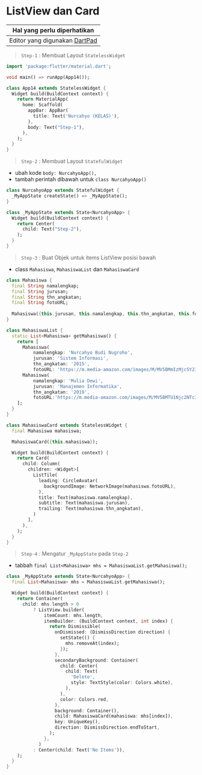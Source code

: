 # ListView dan Card 

Hal yang perlu diperhatikan |
------------ |
Editor yang digunakan [DartPad](http://dartpad.dartlang.org) |


> `Step-1` : Membuat Layout `StatelessWidget`

```dart
import 'package:flutter/material.dart';

void main() => runApp(App14());

class App14 extends StatelessWidget {
  Widget build(BuildContext context) {
    return MaterialApp(
      home: Scaffold(
        appBar: AppBar(
          title: Text('Nurcahyo (KELAS)'),
        ),
        body: Text("Step-1"),
      ),
    );
  }
}
```

> `Step-2` : Membuat Layout `StatefulWidget`
- ubah kode `body: NurcahyoApp(),`
- tambah perintah dibawah untuk `class NurcahyoApp()`
  
```dart
class NurcahyoApp extends StatefulWidget {
  _MyAppState createState() => _MyAppState();
}

class _MyAppState extends State<NurcahyoApp> {
  Widget build(BuildContext context) {
    return Center(
      child: Text("Step-2"),
    );
  }
}
```

> `Step-3` : Buat Objek untuk items ListView posisi bawah

* class `Mahasiswa`, `MahasiswaList` dan `MahasiswaCard` 

```dart
class Mahasiswa {
  final String namalengkap;
  final String jurusan;
  final String thn_angkatan;
  final String fotoURL;
 
  Mahasiswa({this.jurusan, this.namalengkap, this.thn_angkatan, this.fotoURL});
}

class MahasiswaList {
  static List<Mahasiswa> getMahasiswa() {
    return [
      Mahasiswa(
          namalengkap: 'Nurcahyo Budi Nugroho',
          jurusan: 'Sistem Informasi',
          thn_angkatan: '2015',
          fotoURL: 'https://m.media-amazon.com/images/M/MV5BMmIzMjc5Y2ItNTIyZi00YTEzLWI4NDAtODQ0MzBiNTZmMDMxXkEyXkFqcGdeQXVyMjQwMzc1MzI@._V1_UY209_CR13,0,140,209_AL_.jpg'),
      Mahasiswa(
          namalengkap: 'Mulia Dewi',
          jurusan: 'Manajemen Informatika',
          thn_angkatan: '2019',
          fotoURL:'https://m.media-amazon.com/images/M/MV5BMTU1Njc2NTc3OV5BMl5BanBnXkFtZTgwMzUyNjU5NDM@._V1_UY209_CR87,0,140,209_AL_.jpg'),      
    ];
  }
}

class MahasiswaCard extends StatelessWidget {
  final Mahasiswa mahasiswa;

  MahasiswaCard({this.mahasiswa});

  Widget build(BuildContext context) {
    return Card(
      child: Column(
        children: <Widget>[
          ListTile(
            leading: CircleAvatar(
              backgroundImage: NetworkImage(mahasiswa.fotoURL),
            ),
            title: Text(mahasiswa.namalengkap),
            subtitle: Text(mahasiswa.jurusan),
            trailing: Text(mahasiswa.thn_angkatan),
          )
        ],
      ),
    );
  }
}
```  

> `Step-4` : Mengatur `_MyAppState` pada `Step-2`

* tabbah `final List<Mahasiswa> mhs = MahasiswaList.getMahasiswa();` 

```dart
class _MyAppState extends State<NurcahyoApp> {
  final List<Mahasiswa> mhs = MahasiswaList.getMahasiswa();

  Widget build(BuildContext context) {
    return Container(
      child: mhs.length > 0
          ? ListView.builder(
              itemCount: mhs.length,
              itemBuilder: (BuildContext context, int index) {
                return Dismissible(
                  onDismissed: (DismissDirection direction) {
                    setState(() {
                      mhs.removeAt(index);
                    });
                  },
                  secondaryBackground: Container(
                    child: Center(
                      child: Text(
                        'Delete',
                        style: TextStyle(color: Colors.white),
                      ),
                    ),
                    color: Colors.red,
                  ),
                  background: Container(),
                  child: MahasiswaCard(mahasiswa: mhs[index]),
                  key: UniqueKey(),
                  direction: DismissDirection.endToStart,
                );
              },
            )
          : Center(child: Text('No Items')),
    );
  }
}
```

